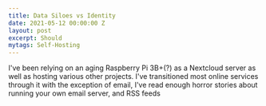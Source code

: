 ```yaml
---
title: Data Siloes vs Identity
date: 2021-05-12 00:00:00 Z
layout: post
excerpt: Should 
mytags: Self-Hosting
---
```


I've been relying on an aging Raspberry Pi 3B+(?) as a Nextcloud server as well as hosting various other projects. I've transitioned most online services through it with the exception of email, I've read enough horror stories about running your own email server, and RSS feeds 